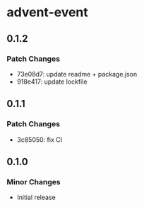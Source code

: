 # advent-event

## 0.1.2

### Patch Changes

- 73e08d7: update readme + package.json
- 918e417: update lockfile

## 0.1.1

### Patch Changes

- 3c85050: fix CI

## 0.1.0

### Minor Changes

- Initial release
